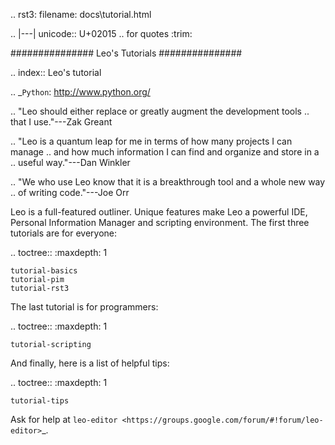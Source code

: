 .. rst3: filename: docs\tutorial.html

.. |---| unicode:: U+02015 .. for quotes
   :trim:

###############
Leo's Tutorials
###############

.. index:: Leo's tutorial

.. _`Python`: http://www.python.org/

..  "Leo should either replace or greatly augment the development tools
..  that I use."---Zak Greant

..  "Leo is a quantum leap for me in terms of how many projects I can manage
..  and how much information I can find and organize and store in a
..  useful way."---Dan Winkler

..  "We who use Leo know that it is a breakthrough tool and a whole new way
..  of writing code."---Joe Orr
    
Leo is a full-featured outliner. Unique features make Leo a powerful IDE, Personal Information Manager and scripting environment. The first three tutorials are for everyone:

.. toctree::
    :maxdepth: 1
    
    tutorial-basics
    tutorial-pim
    tutorial-rst3
    
The last tutorial is for programmers:

.. toctree::
    :maxdepth: 1

    tutorial-scripting
    
And finally, here is a list of helpful tips:

.. toctree::
    :maxdepth: 1

    tutorial-tips

Ask for help at `leo-editor <https://groups.google.com/forum/#!forum/leo-editor>`_.

